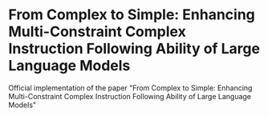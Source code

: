 # From Complex to Simple: Enhancing Multi-Constraint Complex Instruction Following Ability of Large Language Models
Official implementation of the paper "From Complex to Simple: Enhancing Multi-Constraint Complex Instruction Following Ability of Large Language Models"
